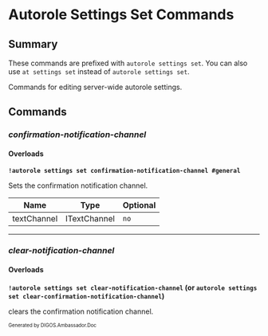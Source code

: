 ﻿Autorole Settings Set Commands
==============================
## Summary
These commands are prefixed with `autorole settings set`. You can also use `at settings set` instead of `autorole settings set`.

Commands for editing server-wide autorole settings.

## Commands
### *confirmation-notification-channel*
#### Overloads
**`!autorole settings set confirmation-notification-channel #general`**

Sets the confirmation notification channel.

| Name | Type | Optional |
| --- | --- | --- |
| textChannel | ITextChannel | `no` |

---

### *clear-notification-channel*
#### Overloads
**`!autorole settings set clear-notification-channel` (or `autorole settings set clear-confirmation-notification-channel`)**

clears the confirmation notification channel.

<sub><sup>Generated by DIGOS.Ambassador.Doc</sup></sub>